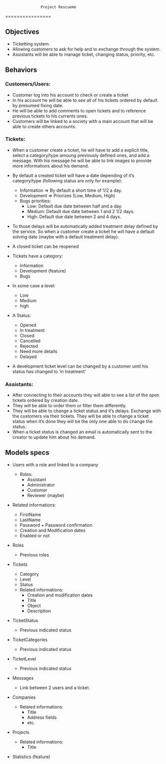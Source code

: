                     Project Rescueme
================

Objectives
----------

-   Ticketting system.
-   Allowing customers to ask for help and to exchange through the system.
-   Assistants will be able to manage ticket, changing status, priority, etc.

Behaviors
---------

### Customers/Users:

-   Customer log into his account to check or create a ticket
-   In his account he will be able to see all of his tickets ordered by default by presumed fixing date.
-   He will be able to add comments to open tickets and to reference previous tickets to his currents ones.
-   Customers will be linked to a society with a main account that will be able to create others accounts.

### Tickets:

-   When a customer create a ticket, he will have to add a explicit title, select a category/type amoung previously defined ones, and add a message. With his message he will be able to link images to provide more informations about his demand.
-   By default a created ticket will have a date depending of it’s category/type (following status are only for example):
    -   Information => By default a short time of 1/2 a day.
    -   Development => Priorizes (Low, Medium, High)
    -   Bugs priorities:
        -   Low: Default due date between half and a day.
        -   Medium: Default due date between 1 and 2 1/2 days.
        -   High: Default due date between 2 and 4 days.

-   To those delays will be automatically added treatment delay defined by the service. So when a customer create a ticket he will have a default solving date (maybe with a default treatment delay).
-   A closed ticket can be reopened
-   Tickets have a category:
    -   Information
    -   Development (feature)
    -   Bugs

-   In some case a level:
    -   Low
    -   Medium
    -   high

-   A Status:
    -   Opened
    -   In treatment
    -   Closed
    -   Cancelled
    -   Rejected
    -   Need more details
    -   Delayed

-   A development ticket level can be changed by a customer until his status has changed to ‘in treatment’

### Assistants:

-   After connecting to their accounts they will able to see a list of the open tickets ordered by creation date.
-   They will be able to order them or filter them differently.
-   They will be able to change a ticket status and it’s delays. Exchange with the customers via their tickets. They will be able to change a ticket status when it’s done they will be the only one able to do change the status.
-   When a ticket status is changed an email is automatically sent to the creator to update him about his demand.

Models specs
------------

-   Users with a role and linked to a company
    -   Roles:
        -   Assistant
        -   Administrator
        -   Customer
        -   Reviewer (maybe)

-   Related informations:
    -   FirstName
    -   LastName
    -   Password + Password confirmation
    -   Creation and Modification dates
    -   Enabled or not

-   Roles
    -   Previous roles

-   Tickets
    -   Category
    -   Level
    -   Status
    -   Related informations:
        -   Creation and modification dates
        -   Title
        -   Object
        -   Description

-   TicketStatus
    -   Previous indicated status

-   TicketCategories
    -   Previous indicated status

-   TicketLevel
    -   Previous indicated status

-   Messages
    -   Link between 2 users and a ticket.

-   Companies
    -   Related informations:
        -   Title
        -   Address fields
        -   etc.

-   Projects
    -   Related informations:
        -   Title

-   Statistics (feature)

